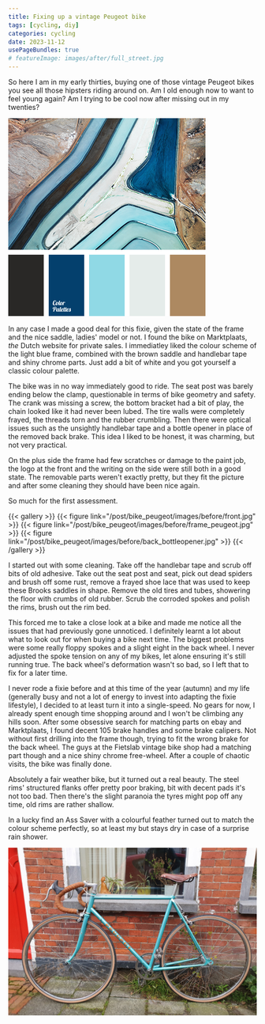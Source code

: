```yaml
---
title: Fixing up a vintage Peugeot bike
tags: [cycling, diy]
categories: cycling
date: 2023-11-12
usePageBundles: true
# featureImage: images/after/full_street.jpg
---
```


So here I am in my early thirties, buying one of those vintage Peugeot bikes you see all those hipsters riding around on. Am I old enough now to want to feel young again? Am I trying to be cool now after missing out in my twenties?

![blue, white, brown colour palette with real-life example:right](images/color-palette.png "Photo credit: colorpalettes.net")
<!-- <figure style="width: 250px" class="align-right"> -->
<!--   <img src="images/color-palette.png" alt="blue, white, brown colour palette with real-life example"> -->
<!--   <figcaption>Photo credit: <a href="https://colorpalettes.net/color-palette-2638/"><b>colorpalettes.net</b></a></figcaption> -->
<!-- </figure> -->
In any case I made a good deal for this fixie, given the state of the frame and the nice saddle, ladies' model or not. I found the bike on Marktplaats, <em>the</em> Dutch website for private sales. I immediatley liked the colour scheme of the light blue frame, combined with the brown saddle and handlebar tape and shiny chrome parts. Just add a bit of white and you got yourself a classic colour palette.

The bike was in no way immediately good to ride. The seat post was barely ending below the clamp, questionable in terms of bike geometry and safety. The crank was missing a screw, the bottom bracket had a bit of play, the chain looked like it had never been lubed. The tire walls were completely frayed, the threads torn and the rubber crumbling. Then there were optical issues such as the unsightly handlebar tape and a bottle opener in place of the removed back brake. This idea I liked to be honest, it was charming, but not very practical.

On the plus side the frame had few scratches or damage to the paint job, the logo at the front and the writing on the side were still both in a good state. The removable parts weren't exactly pretty, but they fit the picture and after some cleaning they should have been nice again.

So much for the first assessment.

{{< gallery >}}
{{< figure link="/post/bike_peugeot/images/before/front.jpg" >}}
{{< figure link="/post/bike_peugeot/images/before/frame_peugeot.jpg" >}}
{{< figure link="/post/bike_peugeot/images/before/back_bottleopener.jpg" >}}
{{< /gallery >}}
<!-- {% include gallery layout="half" caption="Before: Brooks saddle and handlebar tape, frame in decent state, crank missing a screw and too much play, bottleopener" %} -->

I started out with some cleaning. Take off the handlebar tape and scrub off bits of old adhesive. Take out the seat post and seat, pick out dead spiders and brush off some rust, remove a frayed shoe lace that was used to keep these Brooks saddles in shape. Remove the old tires and tubes, showering the floor with crumbs of old rubber. Scrub the corroded spokes and polish the rims, brush out the rim bed.

This forced me to take a close look at a bike and made me notice all the issues that had previously gone unnoticed. I definitely learnt a lot about what to look out for when buying a bike next time. The biggest problems were some really floppy spokes and a slight eight in the back wheel. I never adjusted the spoke tension on any of my bikes, let alone ensuring it's still running true. The back wheel's deformation wasn't so bad, so I left that to fix for a later time.

I never rode a fixie before and at this time of the year (autumn) and my life (generally busy and not a lot of energy to invest into adapting the fixie lifestyle), I decided to at least turn it into a single-speed. No gears for now, I already spent enough time shopping around and I won't be climbing any hills soon.
After some obsessive search for matching parts on ebay and Marktplaats, I found decent 105 brake handles and some brake calipers. Not without first drilling into the frame though, trying to fit the wrong brake for the back wheel. The guys at the Fietslab vintage bike shop had a matching part though and a nice shiny chrome free-wheel. After a couple of chaotic visits, the bike was finally done.

Absolutely a fair weather bike, but it turned out a real beauty. The steel rims' structured flanks offer pretty poor braking, bit with decent pads it's not too bad. Then there's the slight paranoia the tyres might pop off any time, old rims are rather shallow.

In a lucky find an Ass Saver with a colourful feather turned out to match the colour scheme perfectly, so at least my but stays dry in case of a surprise rain shower.

[ass saver]: https://ass-savers.com/collections/all/products/asr-feather "Ass Saver Feather Tropical"

<!-- {% include gallery caption="Vintage Peugeot after" %} -->
<!-- {{< gallery >}} -->
<!-- {{< figure link="/images/bike_peugeot/after/full_street.jpg" >}} -->
<!-- {{< /gallery >}} -->

![](images/after/full_street.jpg)
